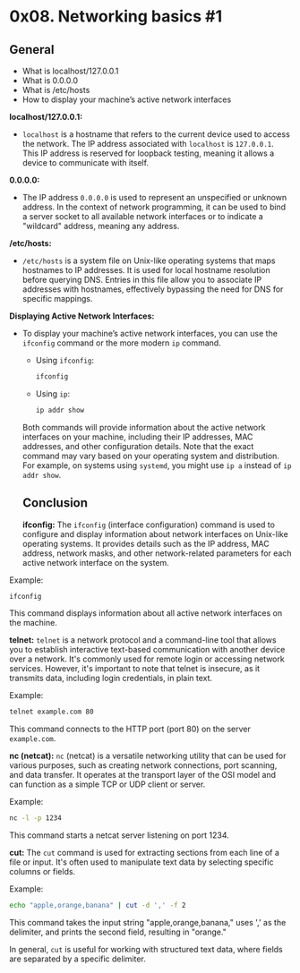 # 0x08. Networking basics #1

## General

- What is localhost/127.0.0.1
- What is 0.0.0.0
- What is /etc/hosts
- How to display your machine’s active network interfaces

**localhost/127.0.0.1:**
- `localhost` is a hostname that refers to the current device used to access the network. The IP address associated with `localhost` is `127.0.0.1`. This IP address is reserved for loopback testing, meaning it allows a device to communicate with itself.

**0.0.0.0:**
- The IP address `0.0.0.0` is used to represent an unspecified or unknown address. In the context of network programming, it can be used to bind a server socket to all available network interfaces or to indicate a "wildcard" address, meaning any address.

**/etc/hosts:**
- `/etc/hosts` is a system file on Unix-like operating systems that maps hostnames to IP addresses. It is used for local hostname resolution before querying DNS. Entries in this file allow you to associate IP addresses with hostnames, effectively bypassing the need for DNS for specific mappings.

**Displaying Active Network Interfaces:**
- To display your machine’s active network interfaces, you can use the `ifconfig` command or the more modern `ip` command.

  - Using `ifconfig`:
    ```bash
    ifconfig
    ```

  - Using `ip`:
    ```bash
    ip addr show
    ```

  Both commands will provide information about the active network interfaces on your machine, including their IP addresses, MAC addresses, and other configuration details. Note that the exact command may vary based on your operating system and distribution. For example, on systems using `systemd`, you might use `ip a` instead of `ip addr show`.
  
  ## Conclusion
  
  **ifconfig:**
The `ifconfig` (interface configuration) command is used to configure and display information about network interfaces on Unix-like operating systems. It provides details such as the IP address, MAC address, network masks, and other network-related parameters for each active network interface on the system.

Example:
```bash
ifconfig
```

This command displays information about all active network interfaces on the machine.

**telnet:**
`telnet` is a network protocol and a command-line tool that allows you to establish interactive text-based communication with another device over a network. It's commonly used for remote login or accessing network services. However, it's important to note that telnet is insecure, as it transmits data, including login credentials, in plain text.

Example:
```bash
telnet example.com 80
```

This command connects to the HTTP port (port 80) on the server `example.com`.

**nc (netcat):**
`nc` (netcat) is a versatile networking utility that can be used for various purposes, such as creating network connections, port scanning, and data transfer. It operates at the transport layer of the OSI model and can function as a simple TCP or UDP client or server.

Example:
```bash
nc -l -p 1234
```

This command starts a netcat server listening on port 1234.

**cut:**
The `cut` command is used for extracting sections from each line of a file or input. It's often used to manipulate text data by selecting specific columns or fields.

Example:
```bash
echo "apple,orange,banana" | cut -d ',' -f 2
```

This command takes the input string "apple,orange,banana," uses ',' as the delimiter, and prints the second field, resulting in "orange."

In general, `cut` is useful for working with structured text data, where fields are separated by a specific delimiter.
